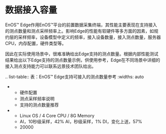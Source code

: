 # 数据接入容量

EnOS™ Edge作用EnOS™平台的前置数据采集终端，其性能主要表现在支持接入的测点数量和测点采样频率上。影响Edge的性能有软硬件等多方面的因素，如规约层的采样频率，设备模型中定义的频率，接入设备数量，接入测点数量，服务器CPU，内存配置，硬件类型等。

因此在实际使用场景中，很难准确给出Edge支持的测点数量。根据内部性能测试结果给出以下Edge支持的测点数量示例，供使用参考，Edge在不同场景中详细的接入测点支持能力可以联系远景技术团队给出。

.. list-table:: 表：EnOS™ Edge支持可接入的测点数量参考
   :widths: auto

   * - 硬件配置
     - 测点采样频率说明
     - 支持的测点数量推荐
   * - Linux OS / 4 Core CPU / 8G Memory
     - AI，10秒级采样，42%
       AI，秒级采样，1%
       DI，变化上送，57%
     - 20000

<!--end-->
